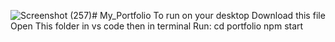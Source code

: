 ![Screenshot (257)](https://github.com/user-attachments/assets/50bdc716-3fc3-4fc9-a9a3-c23f55ce39ed)# My_Portfolio To run on your desktop
Download this file
Open This folder in vs code then in terminal Run:
cd portfolio
npm start


